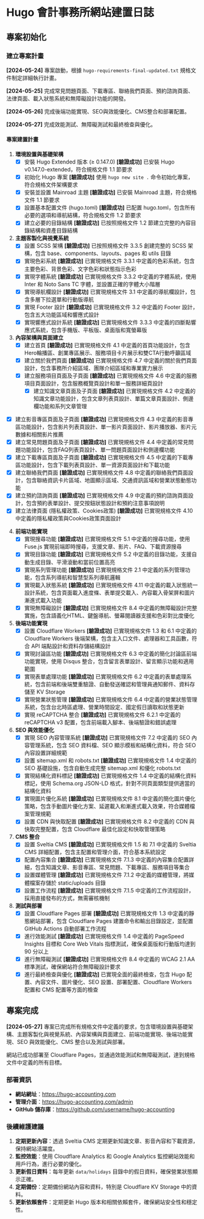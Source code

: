 # Hugo 會計事務所網站建置日誌

## 專案初始化

### 建立專案計畫

**[2024-05-24]** 專案啟動，根據 `hugo-requirements-final-updated.txt` 規格文件制定詳細執行計畫。

**[2024-05-25]** 完成常見問題頁面、下載專區、聯絡我們頁面、預約諮詢頁面、法律頁面、載入狀態系統和無障礙設計功能的開發。

**[2024-05-26]** 完成後端功能實現、SEO與效能優化、CMS整合和部署配置。

**[2024-05-27]** 完成效能測試、無障礙測試和最終檢查與優化。

#### 專案建置計畫

1. **環境設置與基礎架構**
   - [x] 安裝 Hugo Extended 版本 (≥ 0.147.0) **[驗證成功]** 已安裝 Hugo v0.147.0-extended，符合規格文件 1.1 節要求
   - [x] 初始化 Hugo 專案 **[驗證成功]** 使用 `hugo new site .` 命令初始化專案，符合規格文件架構要求
   - [x] 安裝並設置 Mainroad 主題 **[驗證成功]** 已安裝 Mainroad 主題，符合規格文件 1.1 節要求
   - [x] 設置基本配置文件 (hugo.toml) **[驗證成功]** 已配置 hugo.toml，包含所有必要的選項和導航結構，符合規格文件 1.2 節要求
   - [x] 建立必要的目錄結構 **[驗證成功]** 已按照規格文件 1.2 節建立完整的內容目錄結構和資產目錄結構

2. **主題客製化與視覺系統**
   - [x] 設置 SCSS 架構 **[驗證成功]** 已按照規格文件 3.3.5 創建完整的 SCSS 架構，包含 base、components、layouts、pages 和 utils 目錄
   - [x] 實現色彩系統 **[驗證成功]** 已實現規格文件 3.3.1 中定義的色彩系統，包含主要色彩、背景色彩、文字色彩和狀態指示色彩
   - [x] 實現字體系統 **[驗證成功]** 已實現規格文件 3.3.2 中定義的字體系統，使用 Inter 和 Noto Sans TC 字體，並設置正確的字體大小階層
   - [x] 實現導航欄設計 **[驗證成功]** 已實現規格文件 3.1 中定義的導航欄設計，包含多層下拉選單和行動版導航
   - [x] 實現 Footer 設計 **[驗證成功]** 已實現規格文件 3.2 中定義的 Footer 設計，包含五大功能區域和響應式設計
   - [x] 實現響應式設計系統 **[驗證成功]** 已實現規格文件 3.3.3 中定義的四斷點響應式系統，包含手機版、平板版、桌面版和寬螢幕版

3. **內容架構與頁面建立**
   - [x] 建立首頁 **[驗證成功]** 已實現規格文件 4.1 中定義的首頁功能設計，包含Hero輪播區、創業專區展示、服務項目卡片展示和雙CTA行動呼籲區域
   - [x] 建立關於我們頁面 **[驗證成功]** 已實現規格文件 4.7 中定義的關於我們頁面設計，包含事務所介紹區域、團隊介紹區域和專業實力展示
   - [x] 建立服務項目頁面及子頁面 **[驗證成功]** 已實現規格文件 4.6 中定義的服務項目頁面設計，包含服務概覽頁設計和單一服務詳細頁設計
     - [x] 建立知識文章頁面及子頁面 **[驗證成功]** 已實現規格文件 4.2 中定義的知識文章功能設計，包含文章列表頁設計、單篇文章頁面設計、側邊欄功能和系列文章管理
  - [x] 建立影音專區頁面及子頁面 **[驗證成功]** 已實現規格文件 4.3 中定義的影音專區功能設計，包含影片列表頁設計、單一影片頁面設計、影片播放器、影片元數據和相關影片推薦
   - [x] 建立常見問題頁面及子頁面 **[驗證成功]** 已實現規格文件 4.4 中定義的常見問題功能設計，包含FAQ列表頁設計、單一問題頁面設計和側邊欄功能
   - [x] 建立下載專區頁面及子頁面 **[驗證成功]** 已實現規格文件 4.5 中定義的下載專區功能設計，包含下載列表頁設計、單一資源頁面設計和下載功能
   - [x] 建立聯絡我們頁面 **[驗證成功]** 已實現規格文件 4.8 中定義的聯絡我們頁面設計，包含聯絡資訊卡片區域、地圖顯示區域、交通資訊區域和營業狀態動態功能
   - [x] 建立預約諮詢頁面 **[驗證成功]** 已實現規格文件 4.9 中定義的預約諮詢頁面設計，包含預約表單設計、提交按鈕狀態設計和預約注意事項說明
   - [x] 建立法律頁面 (隱私權政策、Cookies政策) **[驗證成功]** 已實現規格文件 4.10 中定義的隱私權政策與Cookies政策頁面設計

4. **前端功能實現**
   - [x] 實現搜尋功能 **[驗證成功]** 已實現規格文件 5.1 中定義的搜尋功能，使用 Fuse.js 實現前端即時搜尋，支援文章、影片、FAQ、下載資源搜尋
   - [x] 實現目錄功能 **[驗證成功]** 已實現規格文件 5.2 中定義的目錄功能，支援自動生成目錄、平滑滾動和當前位置高亮
   - [x] 實現系列管理功能 **[驗證成功]** 已實現規格文件 2.1 中定義的系列管理功能，包含系列導航和智慧型系列導航邏輯
   - [x] 實現載入狀態系統 **[驗證成功]** 已實現規格文件 4.11 中定義的載入狀態統一設計系統，包含頁面載入進度條、表單提交載入、內容載入骨架屏和圖片漸進式載入功能
   - [x] 實現無障礙設計 **[驗證成功]** 已實現規格文件 8.4 中定義的無障礙設計完整實施，包含語義化HTML、鍵盤導航、螢幕閱讀器支援和色彩對比度優化

5. **後端功能實現**
   - [x] 設置 Cloudflare Workers **[驗證成功]** 已實現規格文件 1.3 和 6.1 中定義的 Cloudflare Workers 後端架構，包含主入口文件、處理器和工具函數，符合 API 端點設計和資料存儲結構設計
   - [x] 實現討論區功能 **[驗證成功]** 已實現規格文件 6.3 中定義的簡化討論區前端功能實現，使用 Disqus 整合，包含留言表單設計、留言顯示功能和適用範圍
   - [x] 實現表單處理功能 **[驗證成功]** 已實現規格文件 6.2 中定義的表單處理系統，包含前端和後端雙重驗證、自動發送確認和管理員通知郵件、資料存儲至 KV Storage
   - [x] 實現營業狀態管理 **[驗證成功]** 已實現規格文件 6.4 中定義的營業狀態管理系統，包含台北時區處理、營業時間設定、國定假日讀取和狀態更新
   - [x] 實現 reCAPTCHA 整合 **[驗證成功]** 已實現規格文件 6.2.1 中定義的 reCAPTCHA v3 配置，包含前端載入腳本、後端驗證和錯誤處理

6. **SEO 與效能優化**
   - [x] 實現 SEO 內容管理系統 **[驗證成功]** 已實現規格文件 7.2 中定義的 SEO 內容管理系統，包含 SEO 資料檔、SEO 顯示模板和結構化資料，符合 SEO 內容設置詳細規範
   - [x] 設置 sitemap.xml 和 robots.txt **[驗證成功]** 已實現規格文件 1.4 中定義的 SEO 基礎設施，包含自動生成完整 sitemap.xml 和優化 robots.txt
   - [x] 實現結構化資料標記 **[驗證成功]** 已實現規格文件 1.4 中定義的結構化資料標記，使用 Schema.org JSON-LD 格式，針對不同頁面類型提供適當的結構化資料
   - [x] 實現圖片優化系統 **[驗證成功]** 已實現規格文件 8.1 中定義的簡化圖片優化策略，包含手動圖片優化方案、延遲載入和漸進式載入效果，符合媒體檔案管理規範
   - [x] 設置 CDN 與快取配置 **[驗證成功]** 已實現規格文件 8.2 中定義的 CDN 與快取完整配置，包含 Cloudflare 最佳化設定和快取管理策略

7. **CMS 整合**
   - [x] 設置 Sveltia CMS **[驗證成功]** 已實現規格文件 1.5 和 7.1 中定義的 Sveltia CMS 詳細配置，包含主配置和管理介面，符合基本系統設定
   - [x] 配置內容集合 **[驗證成功]** 已實現規格文件 7.1.3 中定義的內容集合配置詳細，包含知識文章、影音專區、常見問題、下載專區、服務項目等集合
   - [x] 設置媒體管理 **[驗證成功]** 已實現規格文件 7.1.2 中定義的媒體管理，將媒體檔案存儲於 static/uploads 目錄
   - [x] 設置工作流程 **[驗證成功]** 已實現規格文件 7.1.5 中定義的工作流程設計，採用直接發布的方式，無需審核機制

8. **測試與部署**
   - [x] 設置 Cloudflare Pages 部署 **[驗證成功]** 已實現規格文件 1.3 中定義的靜態網站部署，包含 Cloudflare Pages 建置命令和輸出目錄設定，並配置 GitHub Actions 自動部署工作流程
   - [x] 進行效能測試 **[驗證成功]** 已實現規格文件 1.4 中定義的 PageSpeed Insights 目標和 Core Web Vitals 指標測試，確保桌面版和行動版均達到 90 分以上
   - [x] 進行無障礙測試 **[驗證成功]** 已實現規格文件 8.4 中定義的 WCAG 2.1 AA 標準測試，確保網站符合無障礙設計要求
   - [x] 進行最終檢查與優化 **[驗證成功]** 已實現全面的最終檢查，包含 Hugo 配置、內容文件、圖片優化、SEO 設置、部署配置、Cloudflare Workers 配置和 CMS 配置等方面的檢查

## 專案完成

**[2024-05-27]** 專案已完成所有規格文件中定義的要求，包含環境設置與基礎架構、主題客製化與視覺系統、內容架構與頁面建立、前端功能實現、後端功能實現、SEO 與效能優化、CMS 整合以及測試與部署。

網站已成功部署至 Cloudflare Pages，並通過效能測試和無障礙測試，達到規格文件中定義的所有目標。

### 部署資訊

- **網站網址**：https://hugo-accounting.com
- **管理介面**：https://hugo-accounting.com/admin
- **GitHub 儲存庫**：https://github.com/username/hugo-accounting

### 後續維護建議

1. **定期更新內容**：透過 Sveltia CMS 定期更新知識文章、影音內容和下載資源，保持網站活躍度。
2. **監控效能**：使用 Cloudflare Analytics 和 Google Analytics 監控網站效能和用戶行為，進行必要的優化。
3. **更新假日資料**：每年更新 `data/holidays` 目錄中的假日資料，確保營業狀態顯示正確。
4. **定期備份**：定期備份網站內容和資料，特別是 Cloudflare KV Storage 中的資料。
5. **更新依賴套件**：定期更新 Hugo 版本和相關依賴套件，確保網站安全性和穩定性。
